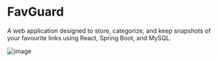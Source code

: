 # FavGuard

A web application designed to store, categorize, and keep snapshots of your favourite links using React, Spring Boot, and MySQL.


![image](https://github.com/hannahwangmb/FavGuard/assets/89106221/ff853cee-9651-4e95-8c58-5bfd6c6aff08)







